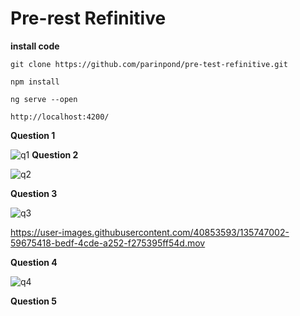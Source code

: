 # Pre-rest Refinitive

**install code**
    
    git clone https://github.com/parinpond/pre-test-refinitive.git

    npm install

    ng serve --open

    http://localhost:4200/


**Question 1**

![q1](https://user-images.githubusercontent.com/40853593/135751739-0a7a8279-cc63-4046-bf38-1aed338e295e.png)
**Question 2**

![q2](https://user-images.githubusercontent.com/40853593/135728260-05cf5af6-118c-470c-a007-c25a4ad30f83.png)

**Question 3**

![q3](https://user-images.githubusercontent.com/40853593/135746996-d18897ba-2f07-4b38-90d4-b56cf7f111b9.png)

https://user-images.githubusercontent.com/40853593/135747002-59675418-bedf-4cde-a252-f275395ff54d.mov

**Question 4**

![q4](https://user-images.githubusercontent.com/40853593/135728276-117823f1-f86b-46ed-9587-c5ec4599c90e.png)

**Question 5**

